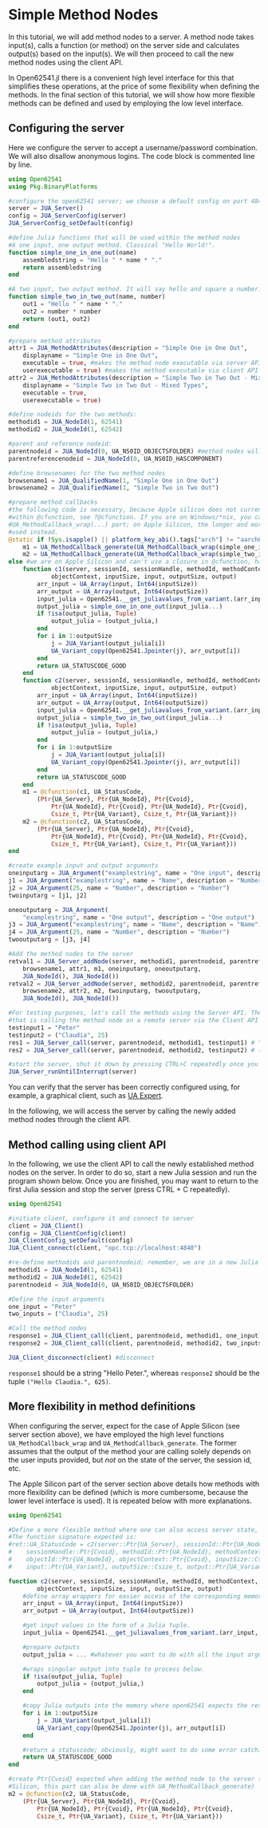 # Simple Method Nodes

In this tutorial, we will add method nodes to a server. A method node takes input(s), calls
a function (or method) on the server side and calculates output(s) based on the input(s). We
will then proceed to call the new method nodes using the client API.

In  Open62541.jl there is a convenient high level interface for this that simplifies these
operations, at the price of some flexibility when defining the methods. In the
final section of this tutorial, we will show how more flexible methods can be defined and
used by employing the low level interface.

## Configuring the server

Here we configure the server to accept a username/password combination. We will also disallow
anonymous logins. The code block is commented line by line.

```julia
using Open62541
using Pkg.BinaryPlatforms

#configure the open62541 server; we choose a default config on port 4840.
server = JUA_Server()
config = JUA_ServerConfig(server)
JUA_ServerConfig_setDefault(config)

#define Julia functions that will be used within the method nodes
#A one input, one output method. Classical "Hello World!".
function simple_one_in_one_out(name)
    assembledstring = "Hello " * name * "."
    return assembledstring
end

#A two input, two output method. It will say hello and square a number.
function simple_two_in_two_out(name, number)
    out1 = "Hello " * name * "."
    out2 = number * number
    return (out1, out2)
end

#prepare method attributes
attr1 = JUA_MethodAttributes(description = "Simple One in One Out",
    displayname = "Simple One in One Out",
    executable = true, #makes the method node executable via server API
    userexecutable = true) #makes the method executable via client API
attr2 = JUA_MethodAttributes(description = "Simple Two in Two Out - Mixed Types",
    displayname = "Simple Two in Two Out - Mixed Types",
    executable = true,
    userexecutable = true)

#define nodeids for the two methods:
methodid1 = JUA_NodeId(1, 62541)
methodid2 = JUA_NodeId(1, 62542)

#parent and reference nodeid:
parentnodeid = JUA_NodeId(0, UA_NS0ID_OBJECTSFOLDER) #method nodes will appear in "Objects"
parentreferencenodeid = JUA_NodeId(0, UA_NS0ID_HASCOMPONENT)

#define browsenames for the two method nodes
browsename1 = JUA_QualifiedName(1, "Simple One in One Out")
browsename2 = JUA_QualifiedName(1, "Simple Two in Two Out")

#prepare method callbacks
#the following code is necessary, because Apple silicon does not currently support closures 
#within @cfunction, see ?@cfunction. If you are on Windows/*nix, you can just use the 
#UA_MethodCallback_wrap(...) part; on Apple Silicon, the longer and more cumbersome part is 
#used instead.
@static if !Sys.isapple() || platform_key_abi().tags["arch"] != "aarch64"
    m1 = UA_MethodCallback_generate(UA_MethodCallback_wrap(simple_one_in_one_out))
    m2 = UA_MethodCallback_generate(UA_MethodCallback_wrap(simple_two_in_two_out))
else #we are on Apple Silicon and can't use a closure in @cfunction, have to do more work.
    function c1(server, sessionId, sessionHandle, methodId, methodContext, objectId,
            objectContext, inputSize, input, outputSize, output)
        arr_input = UA_Array(input, Int64(inputSize))
        arr_output = UA_Array(output, Int64(outputSize))
        input_julia = Open62541.__get_juliavalues_from_variant.(arr_input, Any)
        output_julia = simple_one_in_one_out(input_julia...)
        if !isa(output_julia, Tuple)
            output_julia = (output_julia,)
        end
        for i in 1:outputSize
            j = JUA_Variant(output_julia[i])
            UA_Variant_copy(Open62541.Jpointer(j), arr_output[i])
        end
        return UA_STATUSCODE_GOOD
    end
    function c2(server, sessionId, sessionHandle, methodId, methodContext, objectId,
            objectContext, inputSize, input, outputSize, output)
        arr_input = UA_Array(input, Int64(inputSize))
        arr_output = UA_Array(output, Int64(outputSize))
        input_julia = Open62541.__get_juliavalues_from_variant.(arr_input, Any)
        output_julia = simple_two_in_two_out(input_julia...)
        if !isa(output_julia, Tuple)
            output_julia = (output_julia,)
        end
        for i in 1:outputSize
            j = JUA_Variant(output_julia[i])
            UA_Variant_copy(Open62541.Jpointer(j), arr_output[i])
        end
        return UA_STATUSCODE_GOOD
    end
    m1 = @cfunction(c1, UA_StatusCode,
        (Ptr{UA_Server}, Ptr{UA_NodeId}, Ptr{Cvoid},
            Ptr{UA_NodeId}, Ptr{Cvoid}, Ptr{UA_NodeId}, Ptr{Cvoid},
            Csize_t, Ptr{UA_Variant}, Csize_t, Ptr{UA_Variant}))
    m2 = @cfunction(c2, UA_StatusCode,
        (Ptr{UA_Server}, Ptr{UA_NodeId}, Ptr{Cvoid},
            Ptr{UA_NodeId}, Ptr{Cvoid}, Ptr{UA_NodeId}, Ptr{Cvoid},
            Csize_t, Ptr{UA_Variant}, Csize_t, Ptr{UA_Variant}))
end

#create example input and output arguments
oneinputarg = JUA_Argument("examplestring", name = "One input", description = "One input")
j1 = JUA_Argument("examplestring", name = "Name", description = "Number")
j2 = JUA_Argument(25, name = "Number", description = "Number")
twoinputarg = [j1, j2]

oneoutputarg = JUA_Argument(
    "examplestring", name = "One output", description = "One output")
j3 = JUA_Argument("examplestring", name = "Name", description = "Name")
j4 = JUA_Argument(25, name = "Number", description = "Number")
twooutputarg = [j3, j4]

#Add the method nodes to the server
retval1 = JUA_Server_addNode(server, methodid1, parentnodeid, parentreferencenodeid,
    browsename1, attr1, m1, oneinputarg, oneoutputarg,
    JUA_NodeId(), JUA_NodeId())
retval2 = JUA_Server_addNode(server, methodid2, parentnodeid, parentreferencenodeid,
    browsename2, attr2, m2, twoinputarg, twooutputarg,
    JUA_NodeId(), JUA_NodeId())

#For testing purposes, let's call the methods using the Server API. The more common use case, 
#that is calling the method node on a remote server via the Client API is shown below.
testinput1 = "Peter"
testinput2 = ("Claudia", 25)
res1 = JUA_Server_call(server, parentnodeid, methodid1, testinput1) # "Hello Peter."
res2 = JUA_Server_call(server, parentnodeid, methodid2, testinput2) # ("Hello Claudia.", 625)

#start the server, shut it down by pressing CTRL+C repeatedly once you are finished with it.
JUA_Server_runUntilInterrupt(server)
```

You can verify that the server has been correctly configured using, for example, a graphical
client, such as [UA Expert](https://www.unified-automation.com/products/development-tools/uaexpert.html).

In the following, we will access the server by calling the newly added method nodes through
the client API.

## Method calling using client API

In the following, we use the client API to call the newly established method nodes on the
server. In order to do so, start a new Julia session and run the program shown below.
Once you are finished, you may want to return to the first Julia session and stop the server
(press CTRL + C repeatedly).

```julia
using Open62541

#initiate client, configure it and connect to server
client = JUA_Client()
config = JUA_ClientConfig(client)
JUA_ClientConfig_setDefault(config)
JUA_Client_connect(client, "opc.tcp://localhost:4840")

#re-define methodids and parentnodeid; remember, we are in a new Julia session.
methodid1 = JUA_NodeId(1, 62541)
methodid2 = JUA_NodeId(1, 62542)
parentnodeid = JUA_NodeId(0, UA_NS0ID_OBJECTSFOLDER)

#Define the input arguments
one_input = "Peter"
two_inputs = ("Claudia", 25)

#Call the method nodes
response1 = JUA_Client_call(client, parentnodeid, methodid1, one_input)
response2 = JUA_Client_call(client, parentnodeid, methodid2, two_inputs)

JUA_Client_disconnect(client) #disconnect
```

`response1` should be a string "Hello Peter.", whereas `response2` should be the tuple
`("Hello Claudia.", 625)`.

## More flexibility in method definitions

When configuring the server, expect for the case of Apple Silicon (see server section above),
we have employed the high level functions `UA_MethodCallback_wrap` and `UA_MethodCallback_generate`.
The former assumes that the output of the method your are calling solely depends on the user
inputs provided, but *not* on the state of the server, the session id, etc.

The Apple Silicon part of the server section above details how methods with more flexibility
can be defined (which is more cumbersome, because the lower level interface is used). It is
repeated below with more explanations.

```julia
using Open62541

#Define a more flexible method where one can also access server state, session id, etc.
#The function signature expected is:
#ret::UA_StatusCode = c2(server::Ptr{UA_Server}, sessionId::Ptr{UA_NodeId}, 
#    sessionHandle::Ptr{Cvoid}, methodId::Ptr{UA_NodeId}, methodContext::Ptr{Cvoid}, 
#    objectId::Ptr{UA_NodeId}, objectContext::Ptr{Cvoid}, inputSize::Csize_t, 
#    input::Ptr{UA_Variant}, outputSize::Csize_t, output::Ptr{UA_Variant}))

function c2(server, sessionId, sessionHandle, methodId, methodContext, objectId,
        objectContext, inputSize, input, outputSize, output)
    #define array wrappers for easier access of the corresponding memory
    arr_input = UA_Array(input, Int64(inputSize))
    arr_output = UA_Array(output, Int64(outputSize))

    #get input values in the form of a Julia tuple.
    input_julia = Open62541.__get_juliavalues_from_variant.(arr_input, Any)

    #prepare outputs
    output_julia = ... #whatever you want to do with all the input arguments

    #wraps singular output into tuple to process below.
    if !isa(output_julia, Tuple)
        output_julia = (output_julia,)
    end

    #copy Julia outputs into the memory where open62541 expects the results to be.
    for i in 1:outputSize
        j = JUA_Variant(output_julia[i])
        UA_Variant_copy(Open62541.Jpointer(j), arr_output[i])
    end

    #return a statuscode; obviously, might want to do some error catching if things don't work.
    return UA_STATUSCODE_GOOD
end

#create Ptr{Cvoid} expected when adding the method node to the server (if *not* on Apple 
#Silicon, this part can also be done with UA_MethodCallback_generate)
m2 = @cfunction(c2, UA_StatusCode,
    (Ptr{UA_Server}, Ptr{UA_NodeId}, Ptr{Cvoid},
        Ptr{UA_NodeId}, Ptr{Cvoid}, Ptr{UA_NodeId}, Ptr{Cvoid},
        Csize_t, Ptr{UA_Variant}, Csize_t, Ptr{UA_Variant}))
```
